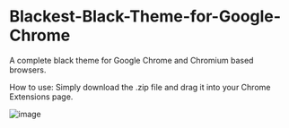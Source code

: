 # Blackest-Black-Theme-for-Google-Chrome
A complete black theme for Google Chrome and Chromium based browsers.

How to use: Simply download the .zip file and drag it into your Chrome Extensions page.

![image](https://user-images.githubusercontent.com/101423993/165903243-553cf257-d649-4b97-b927-5251e8450830.png)
